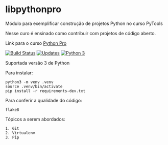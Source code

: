 # libpythonpro
Módulo para exemplificar construção de projetos Python no curso PyTools

Nesse curo é ensinado como contribuir com projetos de código aberto.

Link para o curso [Python Pro](https://www.python.pro.br/)

[![Build Status](https://travis-ci.org/fernandomachado/libpythonpro.svg?branch=main)](https://travis-ci.org/fernandomachado/libpythonpro)
[![Updates](https://pyup.io/repos/github/fernandomachado/libpythonpro/shield.svg)](https://pyup.io/repos/github/fernandomachado/libpythonpro/)
[![Python 3](https://pyup.io/repos/github/fernandomachado/libpythonpro/python-3-shield.svg)](https://pyup.io/repos/github/fernandomachado/libpythonpro/)

Suportada versão 3 de Python

Para instalar: 
```console
python3 -m venv .venv
source .venv/bin/activate
pip install -r requirements-dev.txt
```

Para conferir a qualidade do código:
```console
flake8
```

Tópicos a serem abordados:

    1. Git
    2. Virtualenv
    3. Pip
